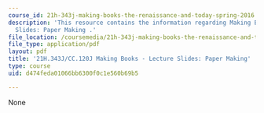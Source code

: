 ```yaml
---
course_id: 21h-343j-making-books-the-renaissance-and-today-spring-2016
description: 'This resource contains the information regarding Making Books - Lecture
  Slides: Paper Making .'
file_location: /coursemedia/21h-343j-making-books-the-renaissance-and-today-spring-2016/d474feda01066bb6300f0c1e560b69b5_MIT21H_343JS16_Paper.pdf
file_type: application/pdf
layout: pdf
title: '21H.343J/CC.120J Making Books - Lecture Slides: Paper Making'
type: course
uid: d474feda01066bb6300f0c1e560b69b5

---
```

None